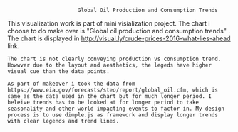 
                          Global Oil Production and Consumption Trends

  This visualization work is part of mini visialization project. The chart i choose to do make over is "Global oil production and consumption trends" . The chart is displayed in http://visual.ly/crude-prices-2016-what-lies-ahead link.
  
    The chart is not clearly conveying production vs consumption trend. Howwver due to the layout and aesthetics, the legeds have higher visual cue than the data points. 
    
    As part of makeover i took the data from https://www.eia.gov/forecasts/steo/report/global_oil.cfm, which is same as the data used in the chart but for much longer period. I beleive trends has to be looked at for longer period to take seasonality and other world impacting events to factor in. My design process is to use dimple.js as framework and display longer trends with clear legends and trend lines.
